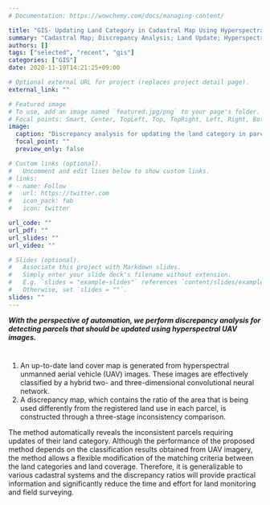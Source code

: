 ```yaml
---
# Documentation: https://wowchemy.com/docs/managing-content/

title: "GIS- Updating Land Category in Cadastral Map Using Hyperspectral UAV [Korea LX, Jan.–Dec. 2019]"
summary: "Cadastral Map; Discrepancy Analysis; Land Update; Hyperspectral UAV; Land Classificaion; 3D-CNN; Integration Analysis"
authors: []
tags: ["selected", "recent", "gis"]
categories: ["GIS"]
date: 2020-11-19T14:21:25+09:00

# Optional external URL for project (replaces project detail page).
external_link: ""

# Featured image
# To use, add an image named `featured.jpg/png` to your page's folder.
# Focal points: Smart, Center, TopLeft, Top, TopRight, Left, Right, BottomLeft, Bottom, BottomRight.
image:
  caption: "Discrepancy analysis for updating the land category in parcel maps"
  focal_point: ""
  preview_only: false

# Custom links (optional).
#   Uncomment and edit lines below to show custom links.
# links:
# - name: Follow
#   url: https://twitter.com
#   icon_pack: fab
#   icon: twitter

url_code: ""
url_pdf: ""
url_slides: ""
url_video: ""

# Slides (optional).
#   Associate this project with Markdown slides.
#   Simply enter your slide deck's filename without extension.
#   E.g. `slides = "example-slides"` references `content/slides/example-slides.md`.
#   Otherwise, set `slides = ""`.
slides: ""
---
```

***With the perspective of automation, we perform discrepancy analysis for detecting parcels that should be updated using hyperspectral UAV images.***

#
1. An up-to-date land cover map is generated from hyperspectral unmanned aerial vehicle (UAV) images. These images are effectively classified by a hybrid two- and three-dimensional convolutional neural network.
2. A discrepancy map, which contains the ratio of the area that is being used differently from the registered land use in each parcel, is constructed through a three-stage inconsistency comparison. 


The method automatically reveals the inconsistent parcels requiring updates of their land category. Although the performance of the proposed method depends on the classification results obtained from UAV imagery, the method allows a flexible modification of the matching criteria between the land categories and land coverage. Therefore, it is generalizable to various cadastral systems and the discrepancy ratios will provide practical information and significantly reduce the time and effort for land monitoring and field surveying.